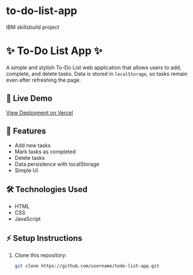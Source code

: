 # to-do-list-app
IBM skillsbuild project

# ✨ To-Do List App ✨

A simple and stylish To-Do List web application that allows users to add, complete, and delete tasks. Data is stored in `localStorage`, so tasks remain even after refreshing the page.

## 🚀 Live Demo
[View Deployment on Vercel]([https://todo-list-app.vercel.app](https://to-do-list-mter0skph-rykinas-projects.vercel.app))

## 📝 Features
- Add new tasks
- Mark tasks as completed
- Delete tasks
- Data persistence with localStorage
- Simple UI

## 🛠️ Technologies Used
- HTML
- CSS
- JavaScript 

## ⚡ Setup Instructions
1. Clone this repository:
   ```bash
   git clone https://github.com/username/todo-list-app.git
